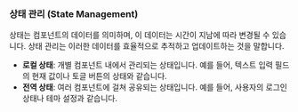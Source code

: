 ### 상태 관리 (State Management)

상태는 컴포넌트의 데이터를 의미하며, 이 데이터는 시간이 지남에 따라 변경될 수 있습니다. 상태 관리는 이러한 데이터를 효율적으로 추적하고 업데이트하는 것을 말합니다.

- **로컬 상태**: 개별 컴포넌트 내에서 관리되는 상태입니다. 예를 들어, 텍스트 입력 필드의 현재 값이나 토글 버튼의 상태와 같습니다.
- **전역 상태**: 여러 컴포넌트에 걸쳐 공유되는 상태입니다. 예를 들어, 사용자의 로그인 상태나 테마 설정과 같습니다.